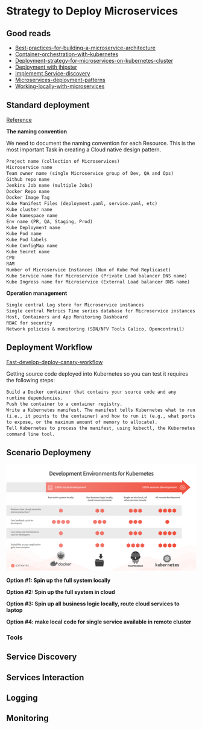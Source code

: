 Strategy to Deploy Microservices
==========================================

## Good reads
* [Best-practices-for-building-a-microservice-architecture](http://www.vinaysahni.com/best-practices-for-building-a-microservice-architecture)
* [Container-orchestration-with-kubernetes](https://medium.com/onfido-tech/container-orchestration-with-kubernetes-an-overview-da1d39ff2f91)
* [Deployment-strategy-for-microservices-on-kubernetes-cluster](https://medium.com/@DockerTurtle/deployment-strategy-for-microservices-on-kubernetes-cluster-c03913a63c2f)
* [Deployment with jhipster](http://www.jhipster.tech/kubernetes/)
* [Implememt Service-discovery](https://lostechies.com/gabrielschenker/2016/01/27/service-discovery/)
* [Microservices-deployment-patterns](https://www.slideshare.net/iamabhishektiwari/microservices-deployment-patterns-63249852)
* [Working-locally-with-microservices](https://opencredo.com/working-locally-with-microservices/)

## Standard deployment
[Reference](https://medium.com/@DockerTurtle/deployment-strategy-for-microservices-on-kubernetes-cluster-c03913a63c2f)

__The naming convention__

We need to document the naming convention for each Resource. This is the most important Task in creating a Cloud native design pattern.

    Project name (collection of Microservices)
    Microservice name
    Team owner name (single Microservice group of Dev, QA and Ops)
    Github repo name
    Jenkins Job name (multiple Jobs)
    Docker Repo name
    Docker Image Tag
    Kube Manifest Files (deployment.yaml, service.yaml, etc)
    Kube cluster name
    Kube Namespace name
    Env name (PR, QA, Staging, Prod)
    Kube Deployment name
    Kube Pod name
    Kube Pod labels
    Kube ConfigMap name
    Kube Secret name
    CPU
    RAM
    Number of Microservice Instances (Num of Kube Pod Replicaset)
    Kube Service name for Microservice (Private Load balancer DNS name)
    Kube Ingress name for Microservice (External Load balancer DNS name)

__Operation management__

    Single central Log store for Microservice instances
    Single central Metrics Time series database for Microservice instances
    Host, Containers and App Monitoring Dashboard
    RBAC for security
    Network policies & monitoring (SDN/NFV Tools Calico, Opencontrail)

## Deployment Workflow
[Fast-develop-deploy-canary-workflow](https://www.datawire.io/guide/development/fast-develop-deploy-canary-workflow/)

Getting source code deployed into Kubernetes so you can test it requires the following steps:

    Build a Docker container that contains your source code and any runtime dependencies.
    Push the container to a container registry.
    Write a Kubernetes manifest. The manifest tells Kubernetes what to run (i.e., it points to the container) and how to run it (e.g., what ports to expose, or the maximum amount of memory to allocate).
    Tell Kubernetes to process the manifest, using kubectl, the Kubernetes command line tool.

## Scenario Deploymeny

![Development_Kubernetes_env](images/kubernetes/dev-env-msv.png)

__Option #1: Spin up the full system locally__



__Option #2: Spin up the full system in cloud__



__Option #3: Spin up all business logic locally, route cloud services to laptop__



__Option #4: make local code for single service available in remote cluster__


### Tools


## Service Discovery

## Services Interaction

## Logging

## Monitoring

